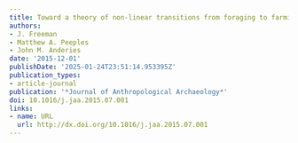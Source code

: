 ```yaml
---
title: Toward a theory of non-linear transitions from foraging to farming
authors:
- J. Freeman
- Matthew A. Peeples
- John M. Anderies
date: '2015-12-01'
publishDate: '2025-01-24T23:51:14.953395Z'
publication_types:
- article-journal
publication: '*Journal of Anthropological Archaeology*'
doi: 10.1016/j.jaa.2015.07.001
links:
- name: URL
  url: http://dx.doi.org/10.1016/j.jaa.2015.07.001
---
```

